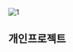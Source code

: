 ![1](https://github.com/rodlsdyd/set/assets/54784395/513947f4-bab3-4a39-8798-7601150f3e30)


## 개인프로젝트 

